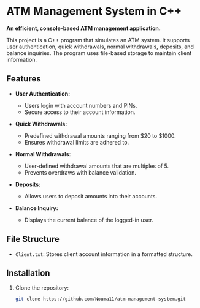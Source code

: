 # ATM Management System in C++

**An efficient, console-based ATM management application.**

This project is a C++ program that simulates an ATM system. It supports user authentication, quick withdrawals, normal withdrawals, deposits, and balance inquiries. The program uses file-based storage to maintain client information.

## Features

- **User Authentication:**
  - Users login with account numbers and PINs.
  - Secure access to their account information.

- **Quick Withdrawals:**
  - Predefined withdrawal amounts ranging from $20 to $1000.
  - Ensures withdrawal limits are adhered to.

- **Normal Withdrawals:**
  - User-defined withdrawal amounts that are multiples of 5.
  - Prevents overdraws with balance validation.

- **Deposits:**
  - Allows users to deposit amounts into their accounts.

- **Balance Inquiry:**
  - Displays the current balance of the logged-in user.

## File Structure

- `Client.txt`: Stores client account information in a formatted structure.

## Installation

1. Clone the repository:
   ```bash
   git clone https://github.com/Nouma11/atm-management-system.git
